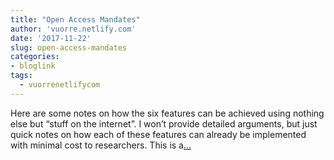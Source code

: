 ```yaml
---
title: "Open Access Mandates"
author: 'vuorre.netlify.com'
date: '2017-11-22'
slug: open-access-mandates
categories:
- bloglink
tags:
  - vuorrenetlifycom
---
```


Here are some notes on how the six features can be achieved using nothing else but “stuff on the internet”. I won’t provide detailed arguments, but just quick notes on how each of these features can already be implemented with minimal cost to researchers. This is a[... <i class="fas fa-external-link-alt"></i>](https://vuorre.netlify.com/post/2017/open-access-mandates/)

